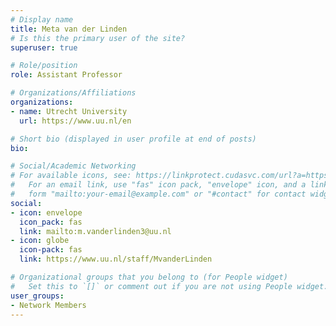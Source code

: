 ```yaml
---
# Display name
title: Meta van der Linden
# Is this the primary user of the site?
superuser: true

# Role/position
role: Assistant Professor

# Organizations/Affiliations
organizations:
- name: Utrecht University
  url: https://www.uu.nl/en

# Short bio (displayed in user profile at end of posts)
bio: 

# Social/Academic Networking
# For available icons, see: https://linkprotect.cudasvc.com/url?a=https%3a%2f%2fsourcethemes.com%2facademic%2fdocs%2fpage-builder%2f%23icons&c=E,1,03Q55I8O6D-V-MsaI5i3Th7UvGHpRVj6l4dANOBXiQaBRckWF-Uxi40d1B8mh5T88rS8FWL6R2UVO5-e4mDAmzVU5C2FJcU0kEkb6Qi2tyc,&typo=1
#   For an email link, use "fas" icon pack, "envelope" icon, and a link in the
#   form "mailto:your-email@example.com" or "#contact" for contact widget.
social:
- icon: envelope
  icon_pack: fas
  link: mailto:m.vanderlinden3@uu.nl
- icon: globe
  icon-pack: fas
  link: https://www.uu.nl/staff/MvanderLinden

# Organizational groups that you belong to (for People widget)
#   Set this to `[]` or comment out if you are not using People widget.
user_groups:
- Network Members
---
```


